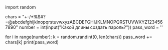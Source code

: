 import random

chars = "+-/*!&$#?=@abcdefghijklnopqrstuvwxyzABCDEFGHIJKLMNOPQRSTUVWXYZ1234567890"
number = int(input("Какой длины создать пароль?"))
pass_word = ''

for i in range(number):
    k = random.randint(0, len(chars))
    pass_word += chars[k]
print(pass_word)
